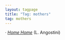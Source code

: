 ```yaml
---
layout: tagpage
title: "Tag: mothers"
tag: mothers
---
```

<p>&middot; <a href="reviews/YA/allen-agostini_home.html" title="Home Home"><em>Home Home</em></a> (L. Angostini)</p>
